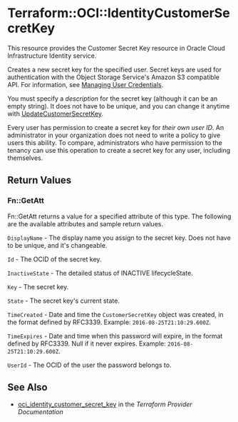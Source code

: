 # Terraform::OCI::IdentityCustomerSecretKey

This resource provides the Customer Secret Key resource in Oracle Cloud Infrastructure Identity service.

Creates a new secret key for the specified user. Secret keys are used for authentication with the Object Storage Service's Amazon S3
compatible API. For information, see
[Managing User Credentials](https://docs.cloud.oracle.com/iaas/Content/Identity/Tasks/managingcredentials.htm).

You must specify a *description* for the secret key (although it can be an empty string). It does not
have to be unique, and you can change it anytime with
[UpdateCustomerSecretKey](https://docs.cloud.oracle.com/iaas/api/#/en/identity/20160918/CustomerSecretKeySummary/UpdateCustomerSecretKey).

Every user has permission to create a secret key for *their own user ID*. An administrator in your organization
does not need to write a policy to give users this ability. To compare, administrators who have permission to the
tenancy can use this operation to create a secret key for any user, including themselves.

## Return Values

### Fn::GetAtt

Fn::GetAtt returns a value for a specified attribute of this type. The following are the available attributes and sample return values.

`DisplayName` - The display name you assign to the secret key. Does not have to be unique, and it's changeable.

`Id` - The OCID of the secret key.

`InactiveState` - The detailed status of INACTIVE lifecycleState.

`Key` - The secret key.

`State` - The secret key's current state.

`TimeCreated` - Date and time the `CustomerSecretKey` object was created, in the format defined by RFC3339.  Example: `2016-08-25T21:10:29.600Z`.

`TimeExpires` - Date and time when this password will expire, in the format defined by RFC3339. Null if it never expires.  Example: `2016-08-25T21:10:29.600Z`.

`UserId` - The OCID of the user the password belongs to.

## See Also

* [oci_identity_customer_secret_key](https://www.terraform.io/docs/providers/oci/r/identity_customer_secret_key.html) in the _Terraform Provider Documentation_